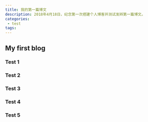 ```yaml
---
title: 我的第一篇博文
description: 2018年4月18日，纪念第一次搭建个人博客并测试发辫第一篇博文。
categories:
 - test
tags: 
---
```


## My first blog

### Test 1
### Test 2
### Test 3
### Test 4
### Test 5
